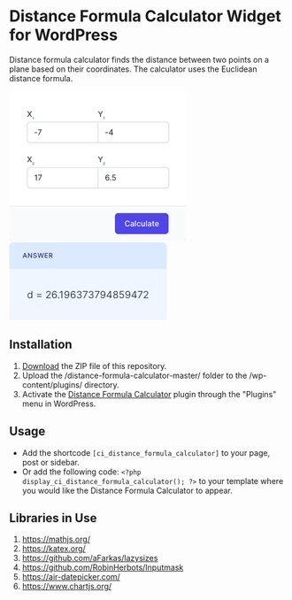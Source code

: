 # Distance Formula Calculator Widget for WordPress

Distance formula calculator finds the distance between two points on a plane based on their coordinates. The calculator uses the Euclidean distance formula.  

![Distance Formula Calculator Input Form](/assets/images/screenshot-1.png "Distance Formula Calculator Input Form")
![Distance Formula Calculator Calculation Results](/assets/images/screenshot-2.png "Distance Formula Calculator Calculation Results")

## Installation

1. [Download](https://github.com/pub-calculator-io/age-calculator/archive/refs/heads/master.zip) the ZIP file of this repository.
2. Upload the /distance-formula-calculator-master/ folder to the /wp-content/plugins/ directory.
3. Activate the [Distance Formula Calculator](https://www.calculator.io/distance-formula-calculator/ "Distance Formula Calculator Homepage") plugin through the "Plugins" menu in WordPress.

## Usage
* Add the shortcode `[ci_distance_formula_calculator]` to your page, post or sidebar.
* Or add the following code: `<?php display_ci_distance_formula_calculator(); ?>` to your template where you would like the Distance Formula Calculator to appear.

## Libraries in Use
1. https://mathjs.org/
2. https://katex.org/
3. https://github.com/aFarkas/lazysizes
4. https://github.com/RobinHerbots/Inputmask
5. https://air-datepicker.com/
6. https://www.chartjs.org/

